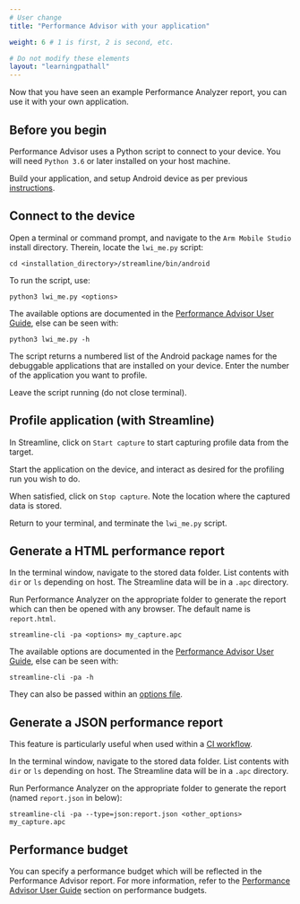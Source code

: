 ```yaml
---
# User change
title: "Performance Advisor with your application"

weight: 6 # 1 is first, 2 is second, etc.

# Do not modify these elements
layout: "learningpathall"
---
```

Now that you have seen an example Performance Analyzer report, you can use it with your own application.

## Before you begin

Performance Advisor uses a Python script to connect to your device. You will need `Python 3.6` or later installed on your host machine.

Build your application, and setup Android device as per previous [instructions](../streamline).

## Connect to the device

Open a terminal or command prompt, and navigate to the `Arm Mobile Studio` install directory. Therein, locate the `lwi_me.py` script:

```console
cd <installation_directory>/streamline/bin/android
```
To run the script, use:
```console
python3 lwi_me.py <options>
```

The available options are documented in the [Performance Advisor User Guide](https://developer.arm.com/documentation/102009/latest/Command-line-options/The-lwi-me-py-script-options), else can be seen with:

```console
python3 lwi_me.py -h
```

The script returns a numbered list of the Android package names for the debuggable applications that are installed on your device. Enter the number of the application you want to profile.

Leave the script running (do not close terminal).

## Profile application (with Streamline)

In Streamline, click on `Start capture` to start capturing profile data from the target.

Start the application on the device, and interact as desired for the profiling run you wish to do.

When satisfied, click on `Stop capture`. Note the location where the captured data is stored.

Return to your terminal, and terminate the `lwi_me.py` script.

## Generate a HTML performance report

In the terminal window, navigate to the stored data folder. List contents with `dir` or `ls` depending on host. The Streamline data will be in a `.apc` directory.

Run Performance Analyzer on the appropriate folder to generate the report which can then be opened with any browser. The default name is `report.html`.
```console
streamline-cli -pa <options> my_capture.apc
```
The available options are documented in the [Performance Advisor User Guide](https://developer.arm.com/documentation/102009/latest/Command-line-options/The-pa-command), else can be seen with:
```console
streamline-cli -pa -h
```
They can also be passed within an [options file](https://developer.arm.com/documentation/102009/latest/Command-line-options/The-pa-command/pa-command-line-options-file).

## Generate a JSON performance report

This feature is particularly useful when used within a [CI workflow](https://developer.arm.com/documentation/102543).

In the terminal window, navigate to the stored data folder. List contents with `dir` or `ls` depending on host. The Streamline data will be in a `.apc` directory.

Run Performance Analyzer on the appropriate folder to generate the report (named `report.json` in below):
```console
streamline-cli -pa --type=json:report.json <other_options> my_capture.apc
```

## Performance budget

You can specify a performance budget which will be reflected in the Performance Advisor report. For more information, refer to the [Performance Advisor User Guide](https://developer.arm.com/documentation/102009/latest/Quick-start-guide/Setting-performance-budgets) section on performance budgets.
